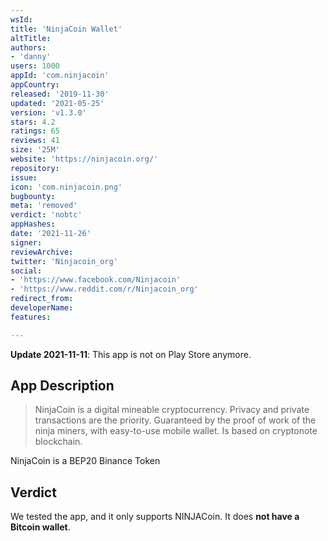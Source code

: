```yaml
---
wsId: 
title: 'NinjaCoin Wallet'
altTitle: 
authors:
- 'danny'
users: 1000
appId: 'com.ninjacoin'
appCountry: 
released: '2019-11-30'
updated: '2021-05-25'
version: 'v1.3.0'
stars: 4.2
ratings: 65
reviews: 41
size: '25M'
website: 'https://ninjacoin.org/'
repository: 
issue: 
icon: 'com.ninjacoin.png'
bugbounty: 
meta: 'removed'
verdict: 'nobtc'
appHashes: 
date: '2021-11-26'
signer: 
reviewArchive: 
twitter: 'Ninjacoin_org'
social:
- 'https://www.facebook.com/Ninjacoin'
- 'https://www.reddit.com/r/Ninjacoin_org'
redirect_from: 
developerName: 
features: 

---
```


**Update 2021-11-11**: This app is not on Play Store anymore.

## App Description

> NinjaCoin is a digital mineable cryptocurrency. Privacy and private transactions are the priority. Guaranteed by the proof of work of the ninja miners, with easy-to-use mobile wallet. Is based on cryptonote blockchain.

NinjaCoin is a BEP20 Binance Token

## Verdict

We tested the app, and it only supports NINJACoin. It does **not have a Bitcoin wallet**.

